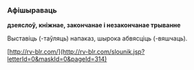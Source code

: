 ### Афішыраваць
**дзеяслоў, кніжнае, закончанае і незакончанае трыванне**

Выставіць (-таўляць) напаказ, шырока абвясціць (-вяшчаць).

<a rel="author">[http://rv-blr.com/](http://rv-blr.com/slounik.jsp?letterId=0&maskId=0&pageId=314)</a>
